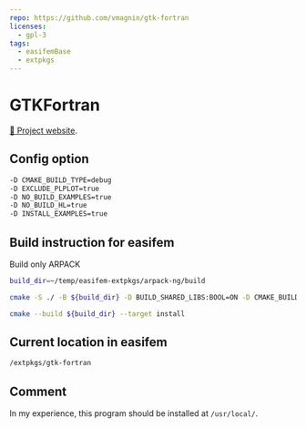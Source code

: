 ```yaml
---
repo: https://github.com/vmagnin/gtk-fortran
licenses:
  - gpl-3
tags:
  - easifemBase
  - extpkgs
---
```


# GTKFortran

[🦒 Project website](https://github.com/vmagnin/gtk-fortran).

## Config option

```bash
-D CMAKE_BUILD_TYPE=debug
-D EXCLUDE_PLPLOT=true
-D NO_BUILD_EXAMPLES=true
-D NO_BUILD_HL=true
-D INSTALL_EXAMPLES=true
```

## Build instruction for easifem

Build only ARPACK

```bash
build_dir=~/temp/easifem-extpkgs/arpack-ng/build

cmake -S ./ -B ${build_dir} -D BUILD_SHARED_LIBS:BOOL=ON -D CMAKE_BUILD_TYPE:STRING=Release

cmake --build ${build_dir} --target install
```

## Current location in easifem

```bash
/extpkgs/gtk-fortran
```

## Comment

In my experience, this program should be installed at `/usr/local/`.
